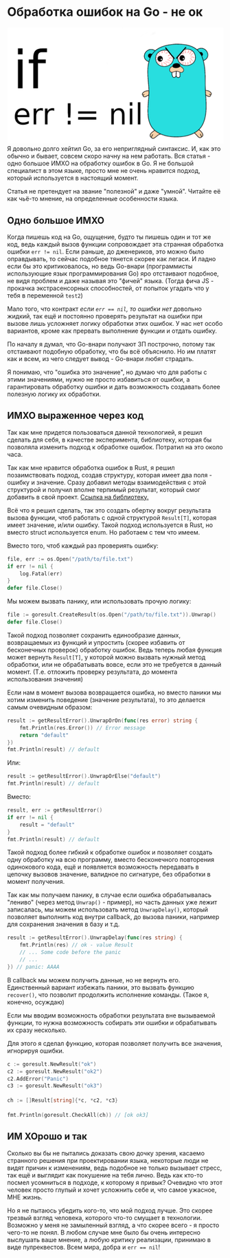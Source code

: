 # Обработка ошибок на Go - не ок
![img](GoError.png)
Я довольно долго хейтил Go, за его неприглядный синтаксис. И, как это обычно и бывает, совсем скоро начну на нем работать. Вся статья - одно большое ИМХО на обработку ошибок в Go. Я не большой специалист в этом языке, просто мне не очень нравится подход, который используется в настоящий момент.

Статья не претендует на звание "полезной" и даже "умной". Читайте её как чьё-то мнение, на определенные особенности языка.

## Одно большое ИМХО
Когда пишешь код на Go, ощущение, будто ты пишешь один и тот же код, ведь каждый вызов функции сопровождает эта странная обработка ошибки `err != nil`. Если раньше, до дженериков, это можно было оправдывать, то сейчас подобное тянется скорее как легаси. И ладно если бы это критиковалось, но ведь Go-внари (программисты использующие язык программирования Go) яро отстаивают подобное, не видя проблем и даже называя это "фичей" языка. (Тогда фича JS - прокачка экстрасенсорных способностей, от попыток угадать что у тебя в переменной `test2`)

Мало того, что контракт *если `err == nil`, то ошибки нет* довольно жидкий, так ещё и постоянно проверять результат на ошибки при вызове лишь усложняет логику обработки этих ошибок. У нас нет особо вариантов, кроме как прервать выполнение функции и отдать ошибку.

По началу я думал, что Go-внари получают ЗП построчно, потому так отстаивают подобную обработку, что бы всё объяснило. Но им платят как и всем, из чего следует вывод - Go-внари любят страдать.

Я понимаю, что "ошибка это значение", но думаю что для работы с этими значениями, нужно не просто избавиться от ошибки, а гарантировать обработку ошибки и дать возможность создавать более полезную логику их обработки.

## ИМХО выраженное через код
Так как мне придется пользоваться данной технологией, я решил сделать для себя, в качестве эксперимента, библиотеку, которая бы позволяла изменить подход к обработке ошибок. Потратил на это около часа.

Так как мне нравится обработка ошибок в Rust, я решил позаимствовать подход, создав структуру, которая имеет два поля - ошибку и значение. Сразу добавил методы взаимодействия с этой структурой и получил вполне терпимый результат, который смог добавить в свой проект. [Ссылка на библиотеку.](https://github.com/LimitR/goresult)

Всё что я решил сделать, так это создать обертку вокруг результата вызова функции, чтоб работать с одной структурой `Result[T]`, которая имеет значение, и/или ошибку. Такой подход используется в Rust, но вместо struct используется enum. Но работаем с тем что имеем.

Вместо того, чтоб каждый раз провериять ошибку:

```go
file, err := os.Open("/path/to/file.txt")
if err != nil {
    log.Fatal(err)
}
defer file.Close()
```
Мы можем вызвать панику, или использовать прочую логику:

```go
file := goresult.CreateResult(os.Open("/path/to/file.txt")).Unwrap()
defer file.Close()
```
Такой подход позволяет сохранить единообразие данных, возвращаемых из функций и упростить (скорее избавить от бесконечных проверок) обработку ошибок. Ведь теперь любая функция может вернуть `Result[T]`, у которой можно вызвать нужный метод обработки, или не обрабатывать вовсе, если это не требуется в данный момент. (Т.е. отложить проверку результата, до момента использования значения)

Если нам в момент вызова возвращается ошибка, но вместо паники мы хотим изменить поведение (значение результата), то это делается самым очевидным образом:

```go
result := getResultError().UnwrapOrOn(func(res error) string {
	fmt.Println(res.Error()) // Error message
	return "default"
})
fmt.Println(result) // default
```
Или:
```go
result := getResultError().UnwrapOrElse("default")
fmt.Println(result) // default
```
Вместо:
```go
result, err := getResultError()
if err != nil {
    result = "default"
}
fmt.Println(result) // default
```

Такой подход более гибкий к обработке ошибок и позволяет создать одну обработку на всю программу, вместо бесконечного повторения одинокового кода, ещё и появляется возможность передавать в цепочку вызовов значение, валидное по сигнатуре, без обработки в момент получения.

Так как мы получаем панику, в случае если ошибка обрабатывалась "лениво" (через метод `Unwrap()` - пример), но часть данных уже лежит записалась, мы можем использовать метод `UnwrapDelay()`, который позволяет выполнить код внутри callback, до вызова паники, например для сохранения значения в базу и т.д.
```go
result := getResultError().UnwrapDelay(func(res string) {
	fmt.Println(res) // ok - value Result
	// ... Some code before the panic
	// ...
}) // panic: AAAA
```
В callback мы можем получить данные, но не вернуть его. Единственный вариант избежать паники, это вызвать функцию `recover()`, что позволит продолжить исполнение команды. (Такое я, конечно, осуждаю)

Если мы вводим возможность обработки результата вне вызываемой функции, то нужна возможность собирать эти ошибки и обрабатывать их сразу несколько.

Для этого я сделал функцию, которая позволяет получить все значения, игнорируя ошибки.
```go
c := goresult.NewResult("ok")
c2 := goresult.NewResult("ok2")
c2.AddError("Panic")
c3 := goresult.NewResult("ok3")

ch := []Result[string]{*c, *c2, *c3}

fmt.Println(goresult.CheckAll(ch)) // [ok ok3]
```
## ИМ ХОрошо и так

Сколько вы бы не пытались доказать свою дочку зрения, касаемо странного решения при проектировании языка, некоторые люди не видят причин к изменениям, ведь подобное не только вызывает стресс, так ещё и выглядит как покушение на тебя лично. Ведь как кто-то посмел усомниться в подходе, к которому я привык? Очевидно что этот человек просто глупый и хочет усложнить себе и, что самое ужасное, МНЕ жизнь.

Но я не пытаюсь убедить кого-то, что мой подход лучше. Это скорее трезвый взгляд человека, которого что-то смущает в технологии. Возможно у меня не замыленный взгляд, а что скорее всего - я просто чего-то не понял. В любом случае мне было бы очень интересно выслушать ваше мнение, а любую критику реализации, принимаю в виде пулреквестов. Всем мира, добра и `err == nil`!